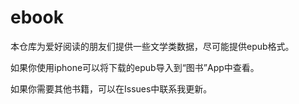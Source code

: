 # ebook

本仓库为爱好阅读的朋友们提供一些文学类数据，尽可能提供epub格式。

如果你使用iphone可以将下载的epub导入到“图书”App中查看。

如果你需要其他书籍，可以在Issues中联系我更新。
